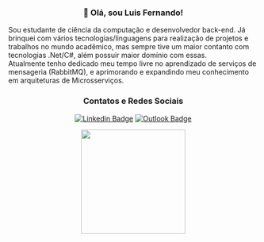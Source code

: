 <h3 align="center">👋 Olá, sou Luis Fernando!</h3>

  Sou estudante de ciência da computação e desenvolvedor back-end. Já brinquei com vários tecnologias/linguagens para realização de projetos e trabalhos no mundo acadêmico, mas sempre tive um maior contanto com  tecnologias .Net/C#, além possuir maior domínio com essas.  
  Atualmente tenho dedicado meu tempo livre no aprendizado de serviços de mensageria (RabbitMQ), e aprimorando e expandindo meu conhecimento em arquiteturas de Microsserviços.

<h3 align="center"> Contatos e Redes Sociais</h3>
<div align="center">
  
[![Linkedin Badge](https://img.shields.io/badge/-LinkedIn-blue?style=flat-square&logo=Linkedin&logoColor=white&link=https://www.linkedin.com/in/luisfernandogois/)](https://www.linkedin.com/in/luisfernandogois/)
[![Outlook Badge](https://img.shields.io/badge/email--000?style=social&logo=microsoft-outlook&logoColor=0078d4&link=mailto:luisz.dantass@hotmail.com)](mailto:luisz.dantass@hotmail.com)
</div>

</p>
<div align="center">
  <img height="210em" src="https://github-readme-stats.vercel.app/api/top-langs/?username=luisfdgois&layout=compact&langs_count=6&theme=github-dark"/>
</div>
 
<!--
**luisfdgois/luisfdgois** is a ✨ _special_ ✨ repository because its `README.md` (this file) appears on your GitHub profile.

Here are some ideas to get you started:

- 🔭 I’m currently working on ioasys
- 🌱 I’m currently learning RabbitMQ e Microsserviços
- 👯 I’m looking to collaborate on ...
- 🤔 I’m looking for help with ...
- 💬 Ask me about ...
- 📫 How to reach me: ...
- 😄 Pronouns: ...
- ⚡ Fun fact: ...
-->
